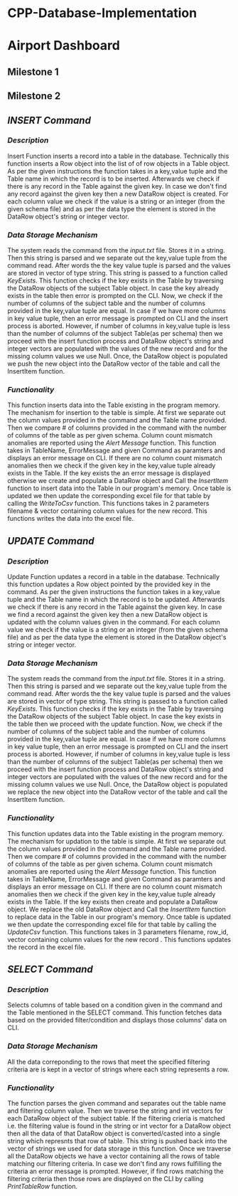 # CPP-Database-Implementation
# Airport Dashboard
 ## Milestone 1
 
 ## Milestone 2
 ## _INSERT Command_
 ### _Description_
 Insert Function inserts a record into a table in the database. Technically this function inserts a Row object into the list of of row objects in a Table object. As per the given instructions the function takes in a key,value tuple and the Table name in which the record is to be inserted. Afterwards we check if there is any record in the Table against the given key. In case we don't find any record against the given key then a new DataRow object is created. For each column value we check if the value is a string or an integer (from the given schema file) and as per the data type the element is stored in the DataRow object's string or integer vector.
 ### _Data Storage Mechanism_
 The system reads the command from the _input.txt_ file. Stores it in a string. Then this string is parsed and we separate out the key,value tuple from the command read. After words the the key value tuple is parsed and the values are stored in vector of type string. This string is passed to a function called _KeyExists_. This function checks if the key exists in the Table by traversing the DataRow objects of the subject Table object. In case the key already exists in the table then error is prompted on the CLI. Now, we check if the number of columns of the subject table and the number of columns provided in the key,value tuple are equal. In case if we have more columns in key value tuple, then an error message is prompted on CLI and the insert process is aborted. However, if number of columns in key,value tuple is less than the number of columns of the subject Table(as per schema) then we proceed with the insert function process and DataRow object's string and integer vectors are populated with the values of the new record and for the missing column values we use Null. Once, the DataRow object is populated we push the new object into the DataRow vector of the table and call the InsertItem function. 
 ### _Functionality_
 This function inserts data into the Table existing in the program memory. The mechanism for insertion to the table is simple. At first we separate out the column values provided in the command and the Table name provided. Then we compare # of columns provided in the command with the number of columns of the table as per given schema. Column count mismatch anomalies are reported using the _Alert Message_ function. This function takes in TableName, ErrorMessage and given Command as paramters and displays an error message on CLI. If there are no column count mismatch anomalies then we check if the given key in the key,value tuple already exists in the Table. If the key exists the an error message is displayed otherwise we create and populate a DataRow object and Call the _InsertItem_ function to insert data into the Table in our program's memory. Once table is updated we then update the corresponding excel file for that table by calling the _WriteToCsv_ function. This functions takes in 2 parameters filename & vector containing column values for the new record. This functions writes the data into the excel file.    
 
 ## _UPDATE Command_
 ### _Description_
 Update Function updates a record in a table in the database. Technically this function updates a Row object pointed by the provided key in the command. As per the given instructions the function takes in a key,value tuple and the Table name in which the record is to be updated. Afterwards we check if there is any record in the Table against the given key. In case we find a record against the given key then a new DataRow object is updated with the column values given in the command. For each column value we check if the value is a string or an integer (from the given schema file) and as per the data type the element is stored in the DataRow object's string or integer vector. 
 ### _Data Storage Mechanism_
 The system reads the command from the _input.txt_ file. Stores it in a string. Then this string is parsed and we separate out the key,value tuple from the command read. After words the the key value tuple is parsed and the values are stored in vector of type string. This string is passed to a function called _KeyExists_. This function checks if the key exists in the Table by traversing the DataRow objects of the subject Table object. In case the key exists in the table then we proceed with the update function. Now, we check if the number of columns of the subject table and the number of columns provided in the key,value tuple are equal. In case if we have more columns in key value tuple, then an error message is prompted on CLI and the insert process is aborted. However, if number of columns in key,value tuple is less than the number of columns of the subject Table(as per schema) then we proceed with the insert function process and DataRow object's string and integer vectors are populated with the values of the new record and for the missing column values we use Null. Once, the DataRow object is populated we replace the new object into the DataRow vector of the table and call the InsertItem function.
 ### _Functionality_
 This function updates data into the Table existing in the program memory. The mechanism for updation to the table is simple. At first we separate out the column values provided in the command and the Table name provided. Then we compare # of columns provided in the command with the number of columns of the table as per given schema. Column count mismatch anomalies are reported using the _Alert Message_ function. This function takes in TableName, ErrorMessage and given Command as paramters and displays an error message on CLI. If there are no column count mismatch anomalies then we check if the given key in the key,value tuple already exists in the Table. If the key exists then create and populate a DataRow object. We replace the old DataRow object and Call the _InsertItem_ function to replace data in the Table in our program's memory. Once table is updated we then update the corresponding excel file for that table by calling the _UpdateCsv_ function. This functions takes in 3 parameters filename, row_id, vector containing column values for the new record . This functions updates the record in the excel file.
 
 ## _SELECT Command_
 ### _Description_
Selects columns of table based on a condition given in the command and the Table mentioned in the SELECT command. This function fetches data based on the provided filter/condition and displays those columns' data on CLI.
 ### _Data Storage Mechanism_
 All the data correponding to the rows that meet the specified filtering criteria are is kept in a vector of strings where each string represents a row.
 ### _Functionality_
 The function parses the given command and separates out the table name and filtering column value. Then we traverse the string and int vectors for each DataRow object of the subject table. If the filtering crieria is matched i.e. the filtering value is found in the string or int vector for a DataRow object then all the data of that DataRow object is converted/casted into a single string which represnts that row of table. This string is pushed back into the vector of strings we used for data storage in this function. Once we traverse all the DataRow objects we have a vector containing all the rows of table matching our filtering criteria. In case we don't find any rows fulfilling the criteria an error message is prompted. However, if find rows matching the filtering criteria then those rows are displayed on the CLI by calling _PrintTableRow_ function.
